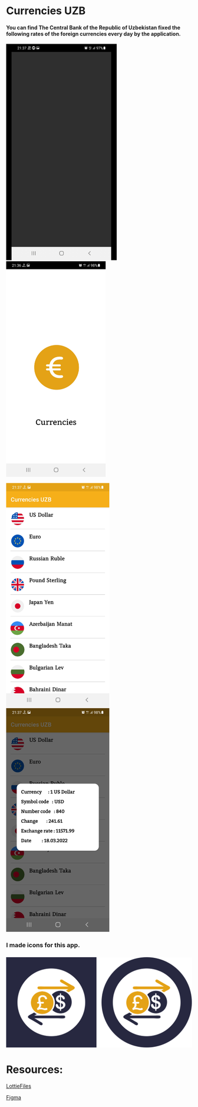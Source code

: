 # Currencies UZB

<h4>You can find The Сentral Bank of the Republic of Uzbekistan fixed the following rates of the foreign currencies every day by the application.<h4>

<img src="images/video.gif" width = "300" > <img src="images/img_1.jpg" width = "270"> 
  
<img src="images/img_2.jpg" width = "280" > <img src="images/img_3.jpg" width = "280">
  

<h3>I made icons for this app.<h3>

<img src="images/icons.png">

  
  
# Resources:
 
<a href = "https://lottiefiles.com/23102-currencies-use-any-background">LottieFiles</a>

<a href = "https://www.figma.com/file/ZNCE5t78CytN8lT9Ybbsm0/Untitled?node-id=0%3A1">Figma</a>

